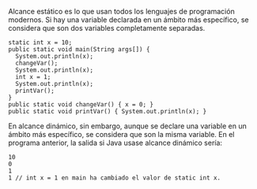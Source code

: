 
Alcance estático es lo que usan todos los lenguajes de programación modernos. Si hay una variable declarada en un ámbito más específico, se considera que son dos variables completamente separadas.

```run-java
static int x = 10;
public static void main(String args[]) {
  System.out.println(x);
  changeVar();
  System.out.println(x);
  int x = 1;
  System.out.println(x);
  printVar();
}
public static void changeVar() { x = 0; }
public static void printVar() { System.out.println(x); }
```

En alcance dinámico, sin embargo, aunque se declare una variable en un ámbito más específico, se considera que son la misma variable. En el programa anterior, la salida si Java usase alcance dinámico sería:

```
10
0
1
1 // int x = 1 en main ha cambiado el valor de static int x.
```